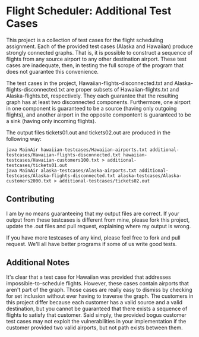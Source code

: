 Flight Scheduler: Additional Test Cases
=======================================

This project is a collection of test cases for the flight scheduling assignment.  Each of the provided test cases (Alaska and Hawaiian) produce strongly connected graphs.  That is, it is possible to construct a sequence of flights from any source airport to any other destination airport.  These test cases are inadequate, then, in testing the full scrope of the program that does not guarantee this convenience.

The test cases in the project, Hawaiian-flights-disconnected.txt and Alaska-flights-disconnected.txt are proper subsets of Hawaiian-flights.txt and Alaska-flights.txt, respectively.  They each guarantee that the resulting graph has at least two disconnected components.  Furthermore, one airport in one component is guaranteed to be a source (having only outgoing flights), and another airport in the opposite compontent is guaranteed to be a sink (having only incoming flights).

The output files tickets01.out and tickets02.out are produced in the following way:

    java MainAir hawaiian-testcases/Hawaiian-airports.txt additional-testcases/Hawaiian-flights-disconnected.txt hawaiian-testcases/Hawaiian-customers100.txt > additional-testcases/tickets01.out
    java MainAir alaska-testcases/Alaska-airports.txt additional-testcases/Alaska-flights-disconnected.txt alaska-testcases/Alaska-customers2000.txt > additional-testcases/tickets02.out

Contributing
------------

I am by no means guaranteeing that my output files are correct.  If your output from these testcases is different from mine, please fork this project, update the .out files and pull request, explaining where my output is wrong.

If you have more testcases of any kind, please feel free to fork and pull request. We'll all have better programs if some of us write good tests.

Additional Notes
----------------

It's clear that a test case for Hawaiian was provided that addresses impossible-to-schedule flights.  However, these cases contain airports that aren't part of the graph.  Those cases are really easy to dismiss by checking for set inclusion without ever having to traverse the graph. The customers in this project differ because each customer has a valid source and a valid destination, but you cannot be guaranteed that there exists a sequence of flights to satisfy that customer.  Said simply, the provided bogus customer test cases may not exploit the vulnerabilities in your implementation if the customer provided two valid airports, but not path exists between them.
